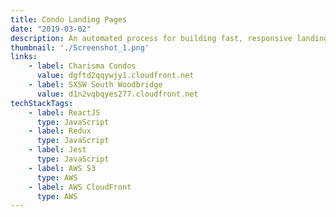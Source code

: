 ```yaml
---
title: Condo Landing Pages 
date: "2019-03-02"
description: An automated process for building fast, responsive landing pages for pre-construction condos.
thumbnail: './Screenshot_1.png'
links: 
    - label: Charisma Condos
      value: dgftd2qqywjy1.cloudfront.net      
    - label: SXSW South Woodbridge
      value: d1n2vqbqyes277.cloudfront.net
techStackTags: 
    - label: ReactJS
      type: JavaScript
    - label: Redux
      type: JavaScript
    - label: Jest
      type: JavaScript
    - label: AWS S3
      type: AWS
    - label: AWS CloudFront
      type: AWS
---
```

